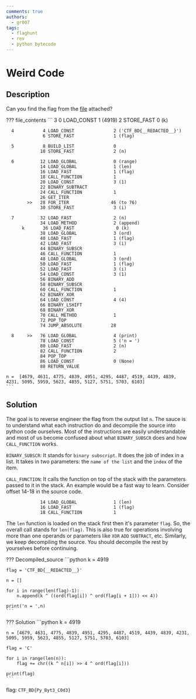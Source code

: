 ```yaml
---
comments: true
authors:
  - gr007
tags:
  - flaghunt
  - rev
  - python bytecode
---
```


# Weird Code

## Description

Can you find the flag from the [file](./rev/weird_code/chal.txt) attached?

??? file_contents
    ```
      3           0 LOAD_CONST               1 (4919)
                  2 STORE_FAST               0 (k)

      4           4 LOAD_CONST               2 ('CTF_BD{__REDACTED__}')
                  6 STORE_FAST               1 (flag)

      5           8 BUILD_LIST               0
                 10 STORE_FAST               2 (n)

      6          12 LOAD_GLOBAL              0 (range)
                 14 LOAD_GLOBAL              1 (len)
                 16 LOAD_FAST                1 (flag)
                 18 CALL_FUNCTION            1
                 20 LOAD_CONST               3 (1)
                 22 BINARY_SUBTRACT
                 24 CALL_FUNCTION            1
                 26 GET_ITER
            >>   28 FOR_ITER                46 (to 76)
                 30 STORE_FAST               3 (i)

      7          32 LOAD_FAST                2 (n)
                 34 LOAD_METHOD              2 (append)
          k       36 LOAD_FAST                0 (k)
                 38 LOAD_GLOBAL              3 (ord)
                 40 LOAD_FAST                1 (flag)
                 42 LOAD_FAST                3 (i)
                 44 BINARY_SUBSCR
                 46 CALL_FUNCTION            1
                 48 LOAD_GLOBAL              3 (ord)
                 50 LOAD_FAST                1 (flag)
                 52 LOAD_FAST                3 (i)
                 54 LOAD_CONST               3 (1)
                 56 BINARY_ADD
                 58 BINARY_SUBSCR
                 60 CALL_FUNCTION            1
                 62 BINARY_XOR
                 64 LOAD_CONST               4 (4)
                 66 BINARY_LSHIFT
                 68 BINARY_XOR
                 70 CALL_METHOD              1
                 72 POP_TOP
                 74 JUMP_ABSOLUTE           28

      8     >>   76 LOAD_GLOBAL              4 (print)
                 78 LOAD_CONST               5 ('n = ')
                 80 LOAD_FAST                2 (n)
                 82 CALL_FUNCTION            2
                 84 POP_TOP
                 86 LOAD_CONST               0 (None)
                 88 RETURN_VALUE

    n =  [4679, 4631, 4775, 4839, 4951, 4295, 4487, 4519, 4439, 4839, 4231, 5095, 5959, 5623, 4855, 5127, 5751, 5703, 6103]
    ```


## Solution

The goal is to reverse engineer the flag from the output list `n`. The sauce is to understand what each instruction do and decompile the source into python code ourselves. Most of the instructions are easily understandable and most of us become confused about what `BINARY_SUBSCR` does and how `CALL_FUNCTION` works.

`BINARY_SUBSCR`: It stands for `binary subscript`. It does the job of index in a list. It takes in two parameters: the `name of the list` and the `index` of the item.

`CALL_FUNCTION`: It calls the function on top of the stack with the parameters passed to it in the stack. An example would be a fast way to learn. Consider offset 14-18 in the source code.

```
             14 LOAD_GLOBAL              1 (len)
             16 LOAD_FAST                1 (flag)
             18 CALL_FUNCTION            1
```

The `len` function is loaded on the stack first then it's parameter `flag`. So, the overall call stands for `len(flag)`. This is also true for operations involving more than one operands or parameters like `XOR` `ADD` `SUBTRACT`, etc. Similarly, we keep decompiling the source. You should decompile the rest by yourselves before continuing.

??? Decompiled_source
    ```python
    k = 4919

    flag = 'CTF_BD{__REDACTED__}'

    n = []

    for i in range(len(flag)-1):
        n.append(k ^ ((ord(flag[i]) ^ ord(flag[i + 1])) << 4))

    print('n = ',n)
    ```

??? Solution
    ```python
    k = 4919

    n = [4679, 4631, 4775, 4839, 4951, 4295, 4487, 4519, 4439, 4839, 4231, 5095, 5959, 5623, 4855, 5127, 5751, 5703, 6103]

    flag = 'C'

    for i in range(len(n)):
        flag += chr((k ^ n[i]) >> 4 ^ ord(flag[i]))

    print(flag)
    ```

flag: `CTF_BD{Py_Byt3_C0d3}`

